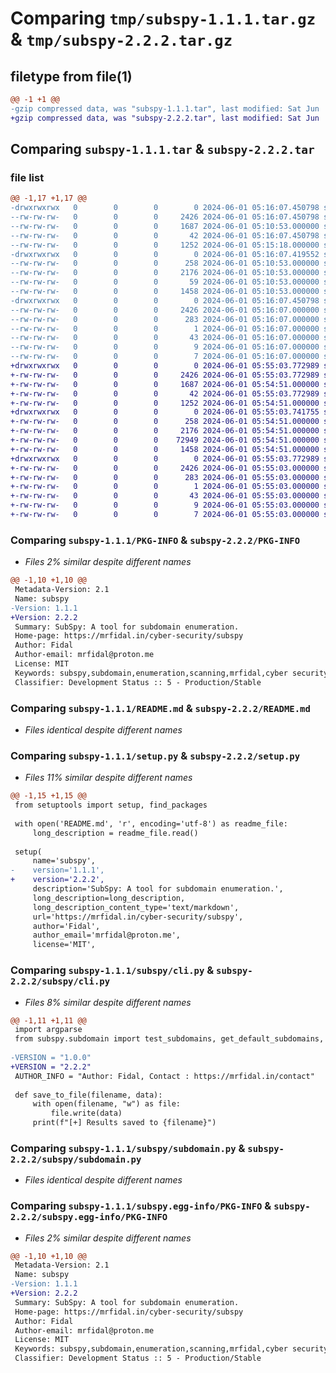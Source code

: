 # Comparing `tmp/subspy-1.1.1.tar.gz` & `tmp/subspy-2.2.2.tar.gz`

## filetype from file(1)

```diff
@@ -1 +1 @@
-gzip compressed data, was "subspy-1.1.1.tar", last modified: Sat Jun  1 05:16:07 2024, max compression
+gzip compressed data, was "subspy-2.2.2.tar", last modified: Sat Jun  1 05:55:03 2024, max compression
```

## Comparing `subspy-1.1.1.tar` & `subspy-2.2.2.tar`

### file list

```diff
@@ -1,17 +1,17 @@
-drwxrwxrwx   0        0        0        0 2024-06-01 05:16:07.450798 subspy-1.1.1/
--rw-rw-rw-   0        0        0     2426 2024-06-01 05:16:07.450798 subspy-1.1.1/PKG-INFO
--rw-rw-rw-   0        0        0     1687 2024-06-01 05:10:53.000000 subspy-1.1.1/README.md
--rw-rw-rw-   0        0        0       42 2024-06-01 05:16:07.450798 subspy-1.1.1/setup.cfg
--rw-rw-rw-   0        0        0     1252 2024-06-01 05:15:18.000000 subspy-1.1.1/setup.py
-drwxrwxrwx   0        0        0        0 2024-06-01 05:16:07.419552 subspy-1.1.1/subspy/
--rw-rw-rw-   0        0        0      258 2024-06-01 05:10:53.000000 subspy-1.1.1/subspy/__init__.py
--rw-rw-rw-   0        0        0     2176 2024-06-01 05:10:53.000000 subspy-1.1.1/subspy/cli.py
--rw-rw-rw-   0        0        0       59 2024-06-01 05:10:53.000000 subspy-1.1.1/subspy/default_subdomains.txt
--rw-rw-rw-   0        0        0     1458 2024-06-01 05:10:53.000000 subspy-1.1.1/subspy/subdomain.py
-drwxrwxrwx   0        0        0        0 2024-06-01 05:16:07.450798 subspy-1.1.1/subspy.egg-info/
--rw-rw-rw-   0        0        0     2426 2024-06-01 05:16:07.000000 subspy-1.1.1/subspy.egg-info/PKG-INFO
--rw-rw-rw-   0        0        0      283 2024-06-01 05:16:07.000000 subspy-1.1.1/subspy.egg-info/SOURCES.txt
--rw-rw-rw-   0        0        0        1 2024-06-01 05:16:07.000000 subspy-1.1.1/subspy.egg-info/dependency_links.txt
--rw-rw-rw-   0        0        0       43 2024-06-01 05:16:07.000000 subspy-1.1.1/subspy.egg-info/entry_points.txt
--rw-rw-rw-   0        0        0        9 2024-06-01 05:16:07.000000 subspy-1.1.1/subspy.egg-info/requires.txt
--rw-rw-rw-   0        0        0        7 2024-06-01 05:16:07.000000 subspy-1.1.1/subspy.egg-info/top_level.txt
+drwxrwxrwx   0        0        0        0 2024-06-01 05:55:03.772989 subspy-2.2.2/
+-rw-rw-rw-   0        0        0     2426 2024-06-01 05:55:03.772989 subspy-2.2.2/PKG-INFO
+-rw-rw-rw-   0        0        0     1687 2024-06-01 05:54:51.000000 subspy-2.2.2/README.md
+-rw-rw-rw-   0        0        0       42 2024-06-01 05:55:03.772989 subspy-2.2.2/setup.cfg
+-rw-rw-rw-   0        0        0     1252 2024-06-01 05:54:51.000000 subspy-2.2.2/setup.py
+drwxrwxrwx   0        0        0        0 2024-06-01 05:55:03.741755 subspy-2.2.2/subspy/
+-rw-rw-rw-   0        0        0      258 2024-06-01 05:54:51.000000 subspy-2.2.2/subspy/__init__.py
+-rw-rw-rw-   0        0        0     2176 2024-06-01 05:54:51.000000 subspy-2.2.2/subspy/cli.py
+-rw-rw-rw-   0        0        0    72949 2024-06-01 05:54:51.000000 subspy-2.2.2/subspy/default_subdomains.txt
+-rw-rw-rw-   0        0        0     1458 2024-06-01 05:54:51.000000 subspy-2.2.2/subspy/subdomain.py
+drwxrwxrwx   0        0        0        0 2024-06-01 05:55:03.772989 subspy-2.2.2/subspy.egg-info/
+-rw-rw-rw-   0        0        0     2426 2024-06-01 05:55:03.000000 subspy-2.2.2/subspy.egg-info/PKG-INFO
+-rw-rw-rw-   0        0        0      283 2024-06-01 05:55:03.000000 subspy-2.2.2/subspy.egg-info/SOURCES.txt
+-rw-rw-rw-   0        0        0        1 2024-06-01 05:55:03.000000 subspy-2.2.2/subspy.egg-info/dependency_links.txt
+-rw-rw-rw-   0        0        0       43 2024-06-01 05:55:03.000000 subspy-2.2.2/subspy.egg-info/entry_points.txt
+-rw-rw-rw-   0        0        0        9 2024-06-01 05:55:03.000000 subspy-2.2.2/subspy.egg-info/requires.txt
+-rw-rw-rw-   0        0        0        7 2024-06-01 05:55:03.000000 subspy-2.2.2/subspy.egg-info/top_level.txt
```

### Comparing `subspy-1.1.1/PKG-INFO` & `subspy-2.2.2/PKG-INFO`

 * *Files 2% similar despite different names*

```diff
@@ -1,10 +1,10 @@
 Metadata-Version: 2.1
 Name: subspy
-Version: 1.1.1
+Version: 2.2.2
 Summary: SubSpy: A tool for subdomain enumeration.
 Home-page: https://mrfidal.in/cyber-security/subspy
 Author: Fidal
 Author-email: mrfidal@proton.me
 License: MIT
 Keywords: subspy,subdomain,enumeration,scanning,mrfidal,cyber security
 Classifier: Development Status :: 5 - Production/Stable
```

### Comparing `subspy-1.1.1/README.md` & `subspy-2.2.2/README.md`

 * *Files identical despite different names*

### Comparing `subspy-1.1.1/setup.py` & `subspy-2.2.2/setup.py`

 * *Files 11% similar despite different names*

```diff
@@ -1,15 +1,15 @@
 from setuptools import setup, find_packages
 
 with open('README.md', 'r', encoding='utf-8') as readme_file:
     long_description = readme_file.read()
 
 setup(
     name='subspy',
-    version='1.1.1',
+    version='2.2.2',
     description='SubSpy: A tool for subdomain enumeration.',
     long_description=long_description,
     long_description_content_type='text/markdown',
     url='https://mrfidal.in/cyber-security/subspy',
     author='Fidal',
     author_email='mrfidal@proton.me',
     license='MIT',
```

### Comparing `subspy-1.1.1/subspy/cli.py` & `subspy-2.2.2/subspy/cli.py`

 * *Files 8% similar despite different names*

```diff
@@ -1,11 +1,11 @@
 import argparse
 from subspy.subdomain import test_subdomains, get_default_subdomains, is_subdomain_available
 
-VERSION = "1.0.0"
+VERSION = "2.2.2"
 AUTHOR_INFO = "Author: Fidal, Contact : https://mrfidal.in/contact"
 
 def save_to_file(filename, data):
     with open(filename, "w") as file:
         file.write(data)
     print(f"[+] Results saved to {filename}")
```

### Comparing `subspy-1.1.1/subspy/subdomain.py` & `subspy-2.2.2/subspy/subdomain.py`

 * *Files identical despite different names*

### Comparing `subspy-1.1.1/subspy.egg-info/PKG-INFO` & `subspy-2.2.2/subspy.egg-info/PKG-INFO`

 * *Files 2% similar despite different names*

```diff
@@ -1,10 +1,10 @@
 Metadata-Version: 2.1
 Name: subspy
-Version: 1.1.1
+Version: 2.2.2
 Summary: SubSpy: A tool for subdomain enumeration.
 Home-page: https://mrfidal.in/cyber-security/subspy
 Author: Fidal
 Author-email: mrfidal@proton.me
 License: MIT
 Keywords: subspy,subdomain,enumeration,scanning,mrfidal,cyber security
 Classifier: Development Status :: 5 - Production/Stable
```

